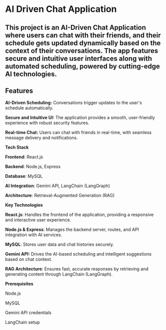 # AI Driven Chat Application

## This project is an AI-Driven Chat Application where users can chat with their friends, and their schedule gets updated dynamically based on the context of their conversations. The app features secure and intuitive user interfaces along with automated scheduling, powered by cutting-edge AI technologies.

## Features

**AI-Driven Scheduling:** Conversations trigger updates to the user's schedule automatically.

**Secure and Intuitive UI:** The application provides a smooth, user-friendly experience with robust security features.

**Real-time Chat:** Users can chat with friends in real-time, with seamless message delivery and notifications.

**Tech Stack**

**Frontend**: React.js

**Backend**: Node.js, Express

**Database**: MySQL

**AI Integration**: Gemini API, LangChain (LangGraph)


**Architecture**: Retrieval-Augmented Generation (RAG)


**Key Technologies**

**React.js**: Handles the frontend of the application, providing a responsive and interactive user experience.

**Node.js & Express**: Manages the backend server, routes, and API integration with AI services.

**MySQL**: Stores user data and chat histories securely.

**Gemini API:** Drives the AI-based scheduling and intelligent suggestions based on chat context.

**RAG Architecture**: Ensures fast, accurate responses by retrieving and generating content through LangChain (LangGraph).

**Prerequisites**

Node.js

MySQL

Gemini API credentials

LangChain setup
